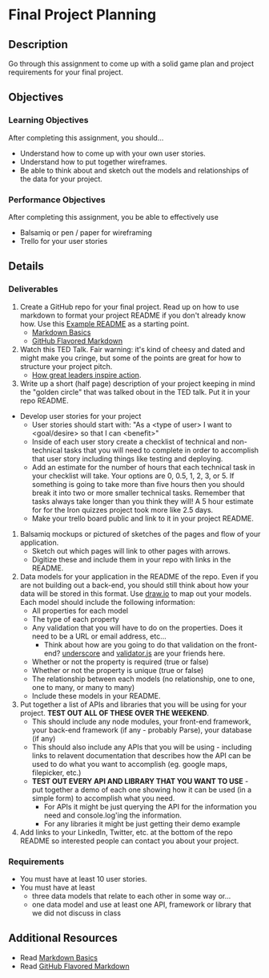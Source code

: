 # Final Project Planning

## Description
Go through this assignment to come up with a solid game plan and project requirements for your final project.


## Objectives

### Learning Objectives

After completing this assignment, you should…

* Understand how to come up with your own user stories.
* Understand how to put together wireframes.
* Be able to think about and sketch out the models and relationships of the data for your project.


### Performance Objectives

After completing this assignment, you be able to effectively use

* Balsamiq or pen / paper for wireframing
* Trello for your user stories

## Details

### Deliverables

1. Create a GitHub repo for your final project. Read up on how to use markdown to format your project README if you don't already know how. Use this [Example README](/EXAMPLE_README.md) as a starting point.
	* [Markdown Basics](https://help.github.com/articles/markdown-basics/)
	* [GitHub Flavored Markdown](https://help.github.com/articles/github-flavored-markdown/)
1. Watch this TED Talk. Fair warning: it's kind of cheesy and dated and might make you cringe, but some of the points are great for how to structure your project pitch.
	* [How great leaders inspire action](http://www.ted.com/talks/simon_sinek_how_great_leaders_inspire_action?language=en).
1. Write up a short (half page) description of your project keeping in mind the "golden circle" that was talked obout in the TED talk. Put it in your repo README.
* Develop user stories for your project
	* User stories should start with: "As a &lt;type of user&gt; I want to &lt;goal/desire&gt; so that I can &lt;benefit&gt;"
	* Inside of each user story create a checklist of technical and non-technical tasks that you will need to complete in order to accomplish that user story including things like testing and deploying.
	* Add an estimate for the number of hours that each technical task in your checklist will take. Your options are 0, 0.5, 1, 2, 3, or 5. If something is going to take more than five hours then you should break it into two or more smaller technical tasks. Remember that tasks always take longer than you think they will! A 5 hour estimate for for the Iron quizzes project took more like 2.5 days.
	* Make your trello board public and link to it in your project README.
1. Balsamiq mockups or pictured of sketches of the pages and flow of your application.
	* Sketch out which pages will link to other pages with arrows.
	* Digitize these and include them in your repo with links in the README.
1. Data models for your application in the README of the repo. Even if you are not building out a back-end, you should still think about how your data will be stored in this format. Use [draw.io](https://www.draw.io/) to map out your models. Each model should include the following information:
	* All properties for each model
	* The type of each property
	* Any validation that you will have to do on the properties. Does it need to be a URL or email address, etc...
		* Think about how are you going to do that validation on the front-end? [underscore](http://underscorejs.org/) and [validator.js](https://github.com/chriso/validator.js) are your friends here. 
	* Whether or not the property is required (true or false)
	* Whether or not the property is unique (true or false)
	* The relationship between each models (no relationship, one to one, one to many, or many to many)
	* Include these models in your README.
1. Put together a list of APIs and libraries that you will be using for your project. **TEST OUT ALL OF THESE OVER THE WEEKEND**.
	* This should include any node modules, your front-end framework, your back-end framework (if any - probably Parse), your database (if any)
	* This should also include any APIs that you will be using - including links to relavent documentation that describes how the API can be used to do what you want to accomplish (eg. google maps, filepicker, etc.)
	* **TEST OUT EVERY API AND LIBRARY THAT YOU WANT TO USE** - put together a demo of each one showing how it can be used (in a simple form) to accomplish what you need.
		* For APIs it might be just querying the API for the information you need and console.log'ing the information.
		* For any libraries it might be just getting their demo example
1. Add links to your LinkedIn, Twitter, etc. at the bottom of the repo README so interested people can contact you about your project.

### Requirements

* You must have at least 10 user stories.
* You must have at least
	* three data models that relate to each other in some way or...
	* one data model and use at least one API, framework or library that we did not discuss in class


## Additional Resources

* Read [Markdown Basics](https://help.github.com/articles/markdown-basics/)
* Read [GitHub Flavored Markdown](https://help.github.com/articles/github-flavored-markdown/)
